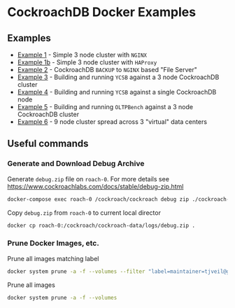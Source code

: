 # CockroachDB Docker Examples

## Examples
* [Example 1](example-nginx/README.md) - Simple 3 node cluster with `NGINX`
* [Example 1b](example-haproxy/README.md) - Simple 3 node cluster with `HAProxy`
* [Example 2](example-2/README.md) - CockroachDB `BACKUP` to `NGINX` based "File Server"
* [Example 3](example-3/README.md) - Building and running `YCSB` against a 3 node CockroachDB cluster
* [Example 4](example-4/README.md) - Building and running `YCSB` against a single CockroachDB node
* [Example 5](example-5/README.md) - Building and running `OLTPBench` against a 3 node CockroachDB cluster
* [Example 6](example-6/README.md) - 9 node cluster spread across 3 "virtual" data centers 


## Useful commands

### Generate and Download Debug Archive
Generate `debug.zip` file on `roach-0`.  For more details see https://www.cockroachlabs.com/docs/stable/debug-zip.html
```bash
docker-compose exec roach-0 /cockroach/cockroach debug zip ./cockroach-data/logs/debug.zip --insecure
```

Copy `debug.zip` from `roach-0` to current local director
```bash
docker cp roach-0:/cockroach/cockroach-data/logs/debug.zip .
```

### Prune Docker Images, etc.
Prune all images matching label
```bash
docker system prune -a -f --volumes --filter "label=maintainer=tjveil@gmail.com"
```

Prune all images
```bash
docker system prune -a -f --volumes
```

